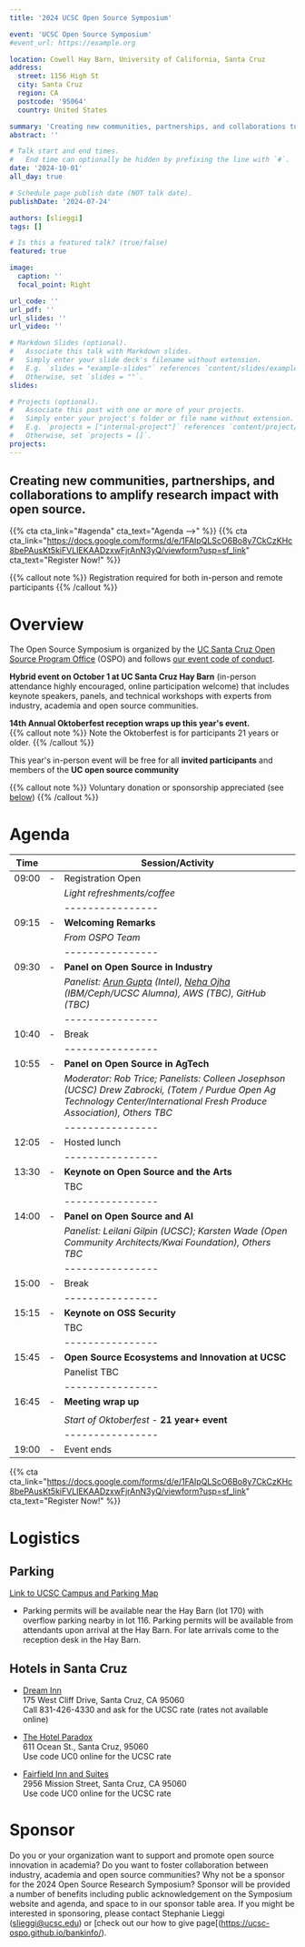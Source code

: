 ```yaml
---
title: '2024 UCSC Open Source Symposium'

event: 'UCSC Open Source Symposium'
#event_url: https://example.org

location: Cowell Hay Barn, University of California, Santa Cruz
address:
  street: 1156 High St
  city: Santa Cruz
  region: CA
  postcode: '95064'
  country: United States

summary: 'Creating new communities, partnerships, and collaborations to amplify research impact with open source.'
abstract: ''

# Talk start and end times.
#   End time can optionally be hidden by prefixing the line with `#`.
date: '2024-10-01'
all_day: true

# Schedule page publish date (NOT talk date).
publishDate: '2024-07-24'

authors: [slieggi]
tags: []

# Is this a featured talk? (true/false)
featured: true

image:
  caption: ''
  focal_point: Right

url_code: ''
url_pdf: ''
url_slides: ''
url_video: ''

# Markdown Slides (optional).
#   Associate this talk with Markdown slides.
#   Simply enter your slide deck's filename without extension.
#   E.g. `slides = "example-slides"` references `content/slides/example-slides.md`.
#   Otherwise, set `slides = ""`.
slides:

# Projects (optional).
#   Associate this post with one or more of your projects.
#   Simply enter your project's folder or file name without extension.
#   E.g. `projects = ["internal-project"]` references `content/project/deep-learning/index.md`.
#   Otherwise, set `projects = []`.
projects:
---
```


## Creating new communities, partnerships, and collaborations to amplify research impact with open source. 

{{% cta cta_link="#agenda" cta_text="Agenda -->" %}}
{{% cta cta_link="https://docs.google.com/forms/d/e/1FAIpQLScO6Bo8y7CkCzKHc8bePAusKt5kiFVLIEKAADzxwFjrAnN3yQ/viewform?usp=sf_link" cta_text="Register Now!" %}}

{{% callout note %}}
Registration required for both in-person and remote participants
{{% /callout %}}

# Overview

The Open Source Symposium is organized by the [UC Santa Cruz Open Source Program Office](https://ospo.ucsc.edu/) (OSPO) and follows [our event code of conduct](https://docs.google.com/document/d/e/2PACX-1vQMA4vVjqQYmAvSRpjOemfBJUb-1NsBThQSvJOrECzyYJz9myHrqdr6DBV2oFFBpvFeQ7TG_Sn793SZ/pub).

**Hybrid event on October 1 at UC Santa Cruz Hay Barn** (in-person attendance highly encouraged, online participation welcome) that includes keynote speakers, panels, and technical workshops with experts from industry, academia and open source communities.

**14th Annual Oktoberfest reception wraps up this year's event.**  
{{% callout note %}}
Note the Oktoberfest is for participants 21 years or older.
{{% /callout %}}

This year's in-person event will be free for all **invited participants** and members of the **UC open source community**  

{{% callout note %}}
Voluntary donation or sponsorship appreciated (see [below](#sponsor))
{{% /callout %}}

# Agenda

|Time||Session/Activity|
|----|-|----------------|
|09:00| -|Registration Open|
||| *Light refreshments/coffee*|
|||----------------|
|09:15| -|**Welcoming Remarks**|
||| *From OSPO Team*|
|||----------------|
|09:30| -|**Panel on Open Source in Industry**|
|||*Panelist: [Arun Gupta](https://www.linkedin.com/in/arunpgupta/) (Intel), [Neha Ojha](https://www.linkedin.com/in/nehaojha/) (IBM/Ceph/UCSC Alumna), AWS (TBC), GitHub (TBC)*|
|||----------------|
|10:40| -|Break|
|||----------------|
|10:55| -|**Panel on Open Source in AgTech**|
|| |*Moderator: Rob Trice; Panelists: Colleen Josephson (UCSC) Drew Zabrocki, (Totem / Purdue Open Ag Technology Center/International Fresh Produce Association), Others TBC* |
|||----------------|
|12:05| -|Hosted lunch|
|||----------------|
|13:30| -|**Keynote on Open Source and the Arts**|
|||TBC|
|||----------------|
|14:00| -|**Panel on Open Source and AI**|
|||*Panelist: Leilani Gilpin (UCSC); Karsten Wade (Open Community Architects/Kwai Foundation), Others TBC*|
|||----------------|
|15:00| -|Break|
|||----------------|
|15:15| -|**Keynote on OSS Security**|
|||TBC|
|||----------------|
|15:45| -|**Open Source Ecosystems and Innovation at UCSC**|
|||Panelist TBC|
|||----------------|
|16:45| -|**Meeting wrap up**| 
||||
|||*Start of Oktoberfest* - **21 year+ event**|
|||----------------|
|19:00| -|Event ends|

{{% cta cta_link="https://docs.google.com/forms/d/e/1FAIpQLScO6Bo8y7CkCzKHc8bePAusKt5kiFVLIEKAADzxwFjrAnN3yQ/viewform?usp=sf_link" cta_text="Register Now!" %}}

# Logistics

## Parking

[Link to UCSC Campus and Parking Map](https://taps.ucsc.edu/pdf/parking-map.pdf)  

- Parking permits will be available near the Hay Barn (lot 170) with overflow parking nearby in lot 116. Parking permits will be available from attendants upon arrival at the Hay Barn. For late arrivals come to the reception desk in the Hay Barn.

## Hotels in Santa Cruz

- [Dream Inn](http://www.dreaminnsantacruz.com)  
175 West Cliff Drive, Santa Cruz, CA 95060  
Call 831-426-4330 and ask for the UCSC rate (rates not available online)  

- [The Hotel Paradox](https://www.marriott.com/en-us/hotels/sjcak-hotel-paradox-autograph-collection/overview/?scid=f2ae0541-1279-4f24-b197-a979c79310b0)  
611 Ocean St., Santa Cruz, 95060  
Use code UC0 online for the UCSC rate  

- [Fairfield Inn and Suites](https://www.marriott.com/en-us/hotels/sjccr-fairfield-inn-and-suites-santa-cruz/overview/?scid=f2ae0541-1279-4f24-b197-a979c79310b0)  
2956 Mission Street, Santa Cruz, CA 95060  
Use code UC0 online for the UCSC rate  

# Sponsor

Do you or your organization want to support and promote open source innovation in academia? Do you want to foster collaboration between industry, academia and open source communities? Why not be a sponsor for the 2024 Open Source Research Symposium?   Sponsor will be provided a number of benefits including public acknowledgement on the Symposium website and agenda, and space to in our sponsor table area. If you might be interested in sponsoring, please contact Stephanie Lieggi ([slieggi@ucsc.edu](mailto:slieggi@ucsc.edu)) or [check out our how to give page[(https://ucsc-ospo.github.io/bankinfo/). 
